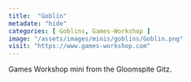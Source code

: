 ```yaml
---
title:  "Goblin"
metadate: "hide"
categories: [ Goblins, Games-Workshop ]
image: "/assets/images/minis/goblins/Goblin.png"
visit: "https://www.games-workshop.com"
---
```

Games Workshop mini from the Gloomspite Gitz.